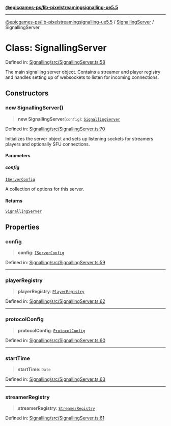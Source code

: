 [**@epicgames-ps/lib-pixelstreamingsignalling-ue5.5**](../../README.md)

***

[@epicgames-ps/lib-pixelstreamingsignalling-ue5.5](../../README.md) / [SignallingServer](../README.md) / SignallingServer

# Class: SignallingServer

Defined in: [Signalling/src/SignallingServer.ts:58](https://github.com/EpicGamesExt/PixelStreamingInfrastructure/blob/4dc9339cfc185a91d37d078aa9dd0951dfbae1a5/Signalling/src/SignallingServer.ts#L58)

The main signalling server object.
Contains a streamer and player registry and handles setting up of websockets
to listen for incoming connections.

## Constructors

### new SignallingServer()

> **new SignallingServer**(`config`): [`SignallingServer`](SignallingServer.md)

Defined in: [Signalling/src/SignallingServer.ts:70](https://github.com/EpicGamesExt/PixelStreamingInfrastructure/blob/4dc9339cfc185a91d37d078aa9dd0951dfbae1a5/Signalling/src/SignallingServer.ts#L70)

Initializes the server object and sets up listening sockets for streamers
players and optionally SFU connections.

#### Parameters

##### config

[`IServerConfig`](../interfaces/IServerConfig.md)

A collection of options for this server.

#### Returns

[`SignallingServer`](SignallingServer.md)

## Properties

### config

> **config**: [`IServerConfig`](../interfaces/IServerConfig.md)

Defined in: [Signalling/src/SignallingServer.ts:59](https://github.com/EpicGamesExt/PixelStreamingInfrastructure/blob/4dc9339cfc185a91d37d078aa9dd0951dfbae1a5/Signalling/src/SignallingServer.ts#L59)

***

### playerRegistry

> **playerRegistry**: [`PlayerRegistry`](../../PlayerRegistry/classes/PlayerRegistry.md)

Defined in: [Signalling/src/SignallingServer.ts:62](https://github.com/EpicGamesExt/PixelStreamingInfrastructure/blob/4dc9339cfc185a91d37d078aa9dd0951dfbae1a5/Signalling/src/SignallingServer.ts#L62)

***

### protocolConfig

> **protocolConfig**: [`ProtocolConfig`](../type-aliases/ProtocolConfig.md)

Defined in: [Signalling/src/SignallingServer.ts:60](https://github.com/EpicGamesExt/PixelStreamingInfrastructure/blob/4dc9339cfc185a91d37d078aa9dd0951dfbae1a5/Signalling/src/SignallingServer.ts#L60)

***

### startTime

> **startTime**: `Date`

Defined in: [Signalling/src/SignallingServer.ts:63](https://github.com/EpicGamesExt/PixelStreamingInfrastructure/blob/4dc9339cfc185a91d37d078aa9dd0951dfbae1a5/Signalling/src/SignallingServer.ts#L63)

***

### streamerRegistry

> **streamerRegistry**: [`StreamerRegistry`](../../StreamerRegistry/classes/StreamerRegistry.md)

Defined in: [Signalling/src/SignallingServer.ts:61](https://github.com/EpicGamesExt/PixelStreamingInfrastructure/blob/4dc9339cfc185a91d37d078aa9dd0951dfbae1a5/Signalling/src/SignallingServer.ts#L61)

